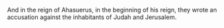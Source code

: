 And in the reign of Ahasuerus, in the beginning of his reign, they wrote an accusation against the inhabitants of Judah and Jerusalem.
